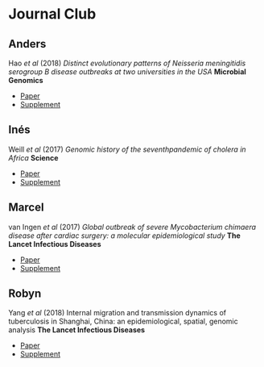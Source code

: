 
# Journal Club

## Anders

Hao _et al_ (2018) 
_Distinct  evolutionary  patterns  of Neisseria meningitidis serogroup B
disease  outbreaks  at  two  universities  in  the  USA_ 
**Microbial Genomics**

* [Paper](https://www.dropbox.com/sh/kvvkvmhbwzovcg2/AABc_D2vFn42UcNdvOQzjGJXa/Pre-reading%20materials/Anders_N_meningitidis/Hao-MGen-2018.pdf)
* [Supplement](https://www.dropbox.com/sh/kvvkvmhbwzovcg2/AAC0J5BED1u1Mofq76lAhMM4a/Pre-reading%20materials/Anders_N_meningitidis/Hao-MGen-2018-Supplement.pdf)

## In&eacute;s

Weill _et al_ (2017) 
_Genomic  history  of  the  seventhpandemic  of  cholera  in  Africa_
**Science**

* [Paper](https://www.dropbox.com/sh/kvvkvmhbwzovcg2/AAAFZHw1G0PiZMT7UlH9ypEga/Pre-reading%20materials/Ines_Cholera/Weill-Science-cholera.full.pdf)
* [Supplement](https://www.dropbox.com/sh/kvvkvmhbwzovcg2/AABtfH-pNXiqX1vDRHHrpaCSa/Pre-reading%20materials/Ines_Cholera/Weill-supplementary-material.pdf)

## Marcel

van Ingen _et al_ (2017)
_Global  outbreak  of  severe  Mycobacterium  chimaera  disease  after
cardiac  surgery:  a  molecular  epidemiological  study_
**The Lancet Infectious Diseases**

* [Paper](https://www.dropbox.com/sh/kvvkvmhbwzovcg2/AADXNoTPactGZZBNmpURnffna/Pre-reading%20materials/Marcel_Mycobacterium_chimera/vanIngen-LID-2017-gloabl_outbreak_of_m_chimera.pdf)
* [Supplement](https://www.dropbox.com/sh/kvvkvmhbwzovcg2/AAC9duXv346wBq8RfK2Z0Hpsa/Pre-reading%20materials/Marcel_Mycobacterium_chimera/vanIngen-LID-2017-supplementary-material.pdf)

## Robyn

Yang _et al_ (2018)
Internal  migration  and  transmission  dynamics  of  tuberculosis  in
Shanghai,  China:  an  epidemiological,  spatial,  genomic  analysis
**The Lancet Infectious Diseases**

* [Paper](https://www.dropbox.com/sh/kvvkvmhbwzovcg2/AABT_087WBjVCSWIVeh0IHDna/Pre-reading%20materials/Robyn__TB/Yang-LID-2018_TB.pdf)
* [Supplement](https://www.dropbox.com/sh/kvvkvmhbwzovcg2/AACRnUp5nJUi8fVNLnLvZXYKa/Pre-reading%20materials/Robyn__TB/Yang-LID-2018-supplement.pdf)


